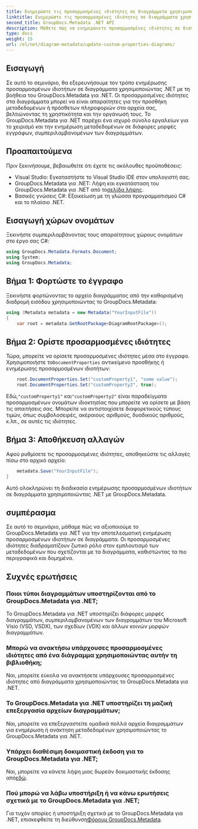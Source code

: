 ```yaml
---
title: Ενημερώστε τις προσαρμοσμένες ιδιότητες σε διαγράμματα χρησιμοποιώντας .NET
linktitle: Ενημερώστε τις προσαρμοσμένες ιδιότητες σε διαγράμματα χρησιμοποιώντας .NET
second_title: GroupDocs.Metadata .NET API
description: Μάθετε πώς να ενημερώνετε προσαρμοσμένες ιδιότητες σε διαγράμματα χρησιμοποιώντας .NET με GroupDocs.Metadata για .NET. Βελτιώστε τα μεταδεδομένα με ευκολία.
type: docs
weight: 15
url: /el/net/diagram-metadata/update-custom-properties-diagrams/
---
```

## Εισαγωγή
Σε αυτό το σεμινάριο, θα εξερευνήσουμε τον τρόπο ενημέρωσης προσαρμοσμένων ιδιοτήτων σε διαγράμματα χρησιμοποιώντας .NET με τη βοήθεια του GroupDocs.Metadata για .NET. Οι προσαρμοσμένες ιδιότητες στα διαγράμματα μπορεί να είναι απαραίτητες για την προσθήκη μεταδεδομένων ή πρόσθετων πληροφοριών στα αρχεία σας, βελτιώνοντας τη χρηστικότητα και την οργάνωσή τους. Το GroupDocs.Metadata για .NET παρέχει ένα ισχυρό σύνολο εργαλείων για το χειρισμό και την ενημέρωση μεταδεδομένων σε διάφορες μορφές εγγράφων, συμπεριλαμβανομένων των διαγραμμάτων.
## Προαπαιτούμενα
Πριν ξεκινήσουμε, βεβαιωθείτε ότι έχετε τις ακόλουθες προϋποθέσεις:
- Visual Studio: Εγκαταστήστε το Visual Studio IDE στον υπολογιστή σας.
-  GroupDocs.Metadata για .NET: Λήψη και εγκατάσταση του GroupDocs.Metadata για .NET από το[σελίδα λήψης](https://releases.groupdocs.com/metadata/net/).
- Βασικές γνώσεις C#: Εξοικείωση με τη γλώσσα προγραμματισμού C# και το πλαίσιο .NET.

## Εισαγωγή χώρων ονομάτων
Ξεκινήστε συμπεριλαμβάνοντας τους απαραίτητους χώρους ονομάτων στο έργο σας C#:
```csharp
using GroupDocs.Metadata.Formats.Document;
using System;
using GroupDocs.Metadata;
```
## Βήμα 1: Φορτώστε το έγγραφο
Ξεκινήστε φορτώνοντας το αρχείο διαγράμματος από την καθορισμένη διαδρομή εισόδου χρησιμοποιώντας το GroupDocs.Metadata:
```csharp
using (Metadata metadata = new Metadata("YourInputFile"))
{
    var root = metadata.GetRootPackage<DiagramRootPackage>();
```
## Βήμα 2: Ορίστε προσαρμοσμένες ιδιότητες
 Τώρα, μπορείτε να ορίσετε προσαρμοσμένες ιδιότητες μέσα στο έγγραφο. Χρησιμοποιήστε το`DocumentProperties` αντικείμενο προσθήκης ή ενημέρωσης προσαρμοσμένων ιδιοτήτων:
```csharp
    root.DocumentProperties.Set("customProperty1", "some value");
    root.DocumentProperties.Set("customProperty2", true);
```
 Εδώ,`"customProperty1"` και`"customProperty2"` είναι παραδείγματα προσαρμοσμένων ονομάτων ιδιοκτησίας που μπορείτε να ορίσετε με βάση τις απαιτήσεις σας. Μπορείτε να αντιστοιχίσετε διαφορετικούς τύπους τιμών, όπως συμβολοσειρές, ακέραιους αριθμούς, δυαδικούς αριθμούς, κ.λπ., σε αυτές τις ιδιότητες.
## Βήμα 3: Αποθήκευση αλλαγών
Αφού ρυθμίσετε τις προσαρμοσμένες ιδιότητες, αποθηκεύστε τις αλλαγές πίσω στο αρχικό αρχείο:
```csharp
    metadata.Save("YourInputFile");
}
```
Αυτό ολοκληρώνει τη διαδικασία ενημέρωσης προσαρμοσμένων ιδιοτήτων σε διαγράμματα χρησιμοποιώντας .NET με GroupDocs.Metadata.

## συμπέρασμα
Σε αυτό το σεμινάριο, μάθαμε πώς να αξιοποιούμε το GroupDocs.Metadata για .NET για την αποτελεσματική ενημέρωση προσαρμοσμένων ιδιοτήτων σε διαγράμματα. Οι προσαρμοσμένες ιδιότητες διαδραματίζουν ζωτικό ρόλο στον εμπλουτισμό των μεταδεδομένων που σχετίζονται με τα διαγράμματα, καθιστώντας τα πιο περιγραφικά και δομημένα.

## Συχνές ερωτήσεις
### Ποιοι τύποι διαγραμμάτων υποστηρίζονται από το GroupDocs.Metadata για .NET;
Το GroupDocs.Metadata για .NET υποστηρίζει διάφορες μορφές διαγραμμάτων, συμπεριλαμβανομένων των διαγραμμάτων του Microsoft Visio (VSD, VSDX), των σχεδίων (VDX) και άλλων κοινών μορφών διαγραμμάτων.
### Μπορώ να ανακτήσω υπάρχουσες προσαρμοσμένες ιδιότητες από ένα διάγραμμα χρησιμοποιώντας αυτήν τη βιβλιοθήκη;
Ναι, μπορείτε εύκολα να ανακτήσετε υπάρχουσες προσαρμοσμένες ιδιότητες από διαγράμματα χρησιμοποιώντας το GroupDocs.Metadata για .NET.
### Το GroupDocs.Metadata για .NET υποστηρίζει τη μαζική επεξεργασία αρχείων διαγραμμάτων;
Ναι, μπορείτε να επεξεργαστείτε ομαδικά πολλά αρχεία διαγραμμάτων για ενημέρωση ή ανάκτηση μεταδεδομένων χρησιμοποιώντας το GroupDocs.Metadata για .NET.
### Υπάρχει διαθέσιμη δοκιμαστική έκδοση για το GroupDocs.Metadata για .NET;
 Ναι, μπορείτε να κάνετε λήψη μιας δωρεάν δοκιμαστικής έκδοσης από[εδώ](https://releases.groupdocs.com/).
### Πού μπορώ να λάβω υποστήριξη ή να κάνω ερωτήσεις σχετικά με το GroupDocs.Metadata για .NET;
 Για τυχόν απορίες ή υποστήριξη σχετικά με το GroupDocs.Metadata για .NET, επισκεφθείτε τη διεύθυνση[Φόρουμ GroupDocs.Metadata](https://forum.groupdocs.com/c/metadata/14).